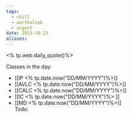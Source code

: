 ```yaml
---
tags:
  - chill
  - worthalook
  - urgent
date: 2023-10-23
aliases:
---
```

<% tp.web.daily_quote()%>

Classes in the day:
- [[IP <% tp.date.now("DD/MM/YYYY")%>]]
- [[AVLC <% tp.date.now("DD/MM/YYYY")%>]]
- [[CALC <% tp.date.now("DD/MM/YYYY")%>]]
- [[IC <% tp.date.now("DD/MM/YYYY")%> ]] 
- [[MD <% tp.date.now("DD/MM/YYYY")%>]]   
Todo: